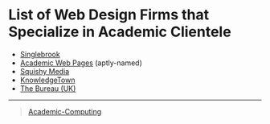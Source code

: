 

List of Web Design Firms that Specialize in Academic Clientele
==============================================================

-   [Singlebrook](htt/singlebrook.c)
-   [Academic Web Pages](htt/academicwebpages.c) (aptly-named)
-   [Squishy Media](htt/squishymedia.c)
-   [KnowledgeTown](htt/knowledgetown.c)
-   [The Bureau (UK)](http/www.thebureaulondon.c)

* * * * *

> [Academic-Computing](Academic-Computing)
